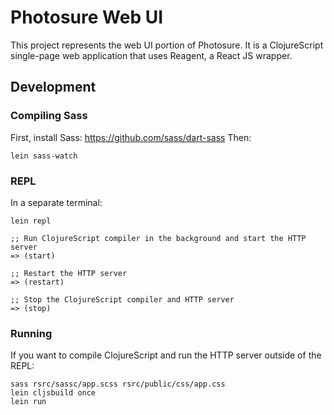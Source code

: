 # Photosure Web UI
This project represents the web UI portion of
Photosure. It is a ClojureScript single-page web application that uses
Reagent, a React JS wrapper.

## Development

### Compiling Sass

First, install Sass: https://github.com/sass/dart-sass
Then:
```
lein sass-watch
```

### REPL
In a separate terminal:
```
lein repl

;; Run ClojureScript compiler in the background and start the HTTP server
=> (start)

;; Restart the HTTP server
=> (restart)

;; Stop the ClojureScript compiler and HTTP server
=> (stop)
```

### Running

If you want to compile ClojureScript and run the HTTP server outside
of the REPL:

```
sass rsrc/sassc/app.scss rsrc/public/css/app.css
lein cljsbuild once
lein run
```
